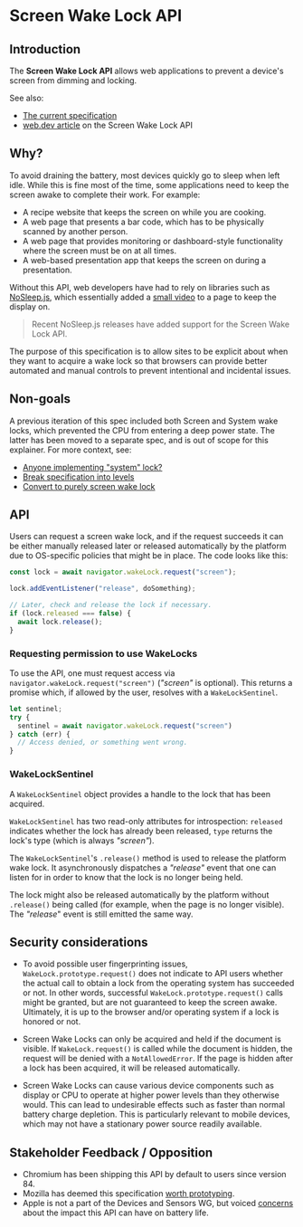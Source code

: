 # Screen Wake Lock API

## Introduction
The **Screen Wake Lock API** allows web applications to prevent a device's
screen from dimming and locking.

See also:
* [The current specification](https://w3c.github.io/screen-wake-lock/)
* [web.dev article](https://web.dev/wakelock/) on the Screen Wake Lock API

## Why?
To avoid draining the battery, most devices quickly go to sleep when left idle.
While this is fine most of the time, some applications need to keep the screen
awake to complete their work. For example:

* A recipe website that keeps the screen on while you are cooking.
* A web page that presents a bar code, which has to be physically scanned by
  another person.
* A web page that provides monitoring or dashboard-style functionality where the
  screen must be on at all times.
* A web-based presentation app that keeps the screen on during a presentation.

Without this API, web developers have had to rely on libraries such as
[NoSleep.js](https://github.com/richtr/NoSleep.js), which essentially added a
[small
video](https://github.com/richtr/NoSleep.js/blob/eaf52afd1dfbb80145b4a39f3ec29307b80ab154/src/index.js#L37-L57)
to a page to keep the display on.

> Recent NoSleep.js releases have added support for the Screen Wake Lock API.

The purpose of this specification is to allow sites to be explicit about when
they want to acquire a wake lock so that browsers can provide better automated
and manual controls to prevent intentional and incidental issues.

## Non-goals
A previous iteration of this spec included both Screen and System wake locks,
which prevented the CPU from entering a deep power state. The latter has been
moved to a separate spec, and is out of scope for this explainer. For more
context, see:
* [Anyone implementing "system"
  lock?](https://github.com/w3c/screen-wake-lock/issues/232)
* [Break specification into
  levels](https://github.com/w3c/screen-wake-lock/issues/253)
* [Convert to purely screen wake
  lock](https://github.com/w3c/screen-wake-lock/pull/255)

## API
Users can request a screen wake lock, and if the request succeeds it can be
either manually released later or released automatically by the platform due to
OS-specific policies that might be in place. The code looks like this:

```js
const lock = await navigator.wakeLock.request("screen");

lock.addEventListener("release", doSomething);

// Later, check and release the lock if necessary.
if (lock.released === false) {
  await lock.release();
}
```

### Requesting permission to use WakeLocks
To use the API, one must request access via
`navigator.wakeLock.request("screen")` (_"screen"_ is optional). This
returns a promise which, if allowed by the user, resolves with a
`WakeLockSentinel`.

```js
let sentinel;
try {
  sentinel = await navigator.wakeLock.request("screen")
} catch (err) {
  // Access denied, or something went wrong.
}
```

### WakeLockSentinel
A `WakeLockSentinel` object provides a handle to the lock that has been
acquired.

`WakeLockSentinel` has two read-only attributes for introspection: `released`
indicates whether the lock has already been released, `type` returns the lock's
type (which is always _"screen"_).

The `WakeLockSentinel`'s `.release()` method is used to release the platform
wake lock. It asynchronously dispatches a _"release"_ event that one can listen
for in order to know that the lock is no longer being held.

The lock might also be released automatically by the platform without
`.release()` being called (for example, when the page is no longer visible). The
_"release_" event is still emitted the same way.

## Security considerations
* To avoid possible user fingerprinting issues, `WakeLock.prototype.request()`
  does not indicate to API users whether the actual call to obtain a lock from
  the operating system has succeeded or not. In other words, successful
  `WakeLock.prototype.request()` calls might be granted, but are not guaranteed
  to keep the screen awake. Ultimately, it is up to the browser and/or operating
  system if a lock is honored or not.

* Screen Wake Locks can only be acquired and held if the document is visible. If
  `WakeLock.request()` is called while the document is hidden, the request will
  be denied with a `NotAllowedError`. If the page is hidden after a lock has
  been acquired, it will be released automatically.

* Screen Wake Locks can cause various device components such as display or CPU
  to operate at higher power levels than they otherwise would. This can lead to
  undesirable effects such as faster than normal battery charge depletion. This
  is particularly relevant to mobile devices, which may not have a stationary
  power source readily available.

## Stakeholder Feedback / Opposition
* Chromium has been shipping this API by default to users since version 84.
* Mozilla has deemed this specification [worth
  prototyping](https://github.com/mozilla/standards-positions/pull/299).
* Apple is not a part of the Devices and Sensors WG, but voiced
  [concerns](https://lists.webkit.org/pipermail/webkit-dev/2020-February/031081.html)
  about the impact this API can have on battery life.
